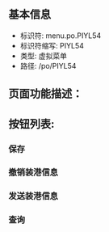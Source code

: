 
## 基本信息

- 标识符: menu.po.PIYL54
- 标识符缩写: PIYL54
- 类型: 虚拟菜单
- 路径: /po/PIYL54

## 页面功能描述：





## 按钮列表:


### 保存



### 撤销装港信息



### 发送装港信息



### 查询


